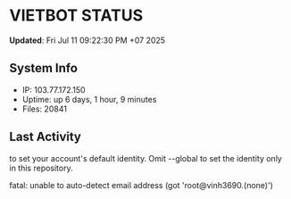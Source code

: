 # VIETBOT STATUS
**Updated**: Fri Jul 11 09:22:30 PM +07 2025

## System Info
- IP: 103.77.172.150
- Uptime: up 6 days, 1 hour, 9 minutes
- Files: 20841

## Last Activity

to set your account's default identity.
Omit --global to set the identity only in this repository.

fatal: unable to auto-detect email address (got 'root@vinh3690.(none)')
